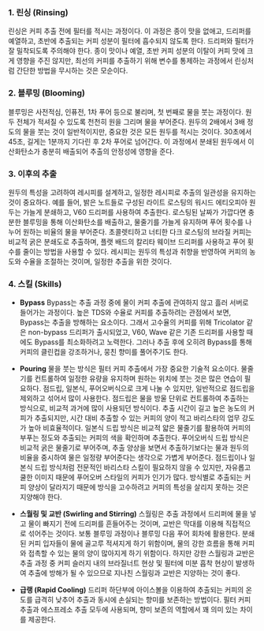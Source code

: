 


### 1. 린싱 (Rinsing)
린싱은 커피 추출 전에 필터를 적시는 과정이다. 이 과정은 종이 맛을 없애고, 드리퍼를 예열하고, 초반에 추출되는 커피 성분이 필터에 흡수되지 않도록 한다. 드리퍼와 필터가 잘 밀착되도록 주의해야 한다. 종이 맛이나 예열, 초반 커피 성분의 이탈이 커피 맛에 크게 영향을 주진 않지만, 최선의 커피를 추출하기 위해 변수를 통제하는 과정에서 린싱처럼 간단한 방법을 무시하는 것은 모순이다.

### 2. 블루밍 (Blooming)
블루밍은 사전적심, 인퓨전, 1차 푸어 등으로 불리며, 첫 번째로 물을 붓는 과정이다. 원두 전체가 적셔질 수 있도록 천천히 원을 그리며 물을 부어준다. 원두의 2배에서 3배 정도의 물을 붓는 것이 일반적이지만, 중요한 것은 모든 원두를 적시는 것이다. 30초에서 45초, 길게는 1분까지 기다린 후 2차 푸어로 넘어간다. 이 과정에서 분쇄된 원두에서 이산화탄소가 충분히 배출되어 추출의 안정성에 영향을 준다.

### 3. 이후의 추출
원두의 특성을 고려하여 레시피를 설계하고, 일정한 레시피로 추출의 일관성을 유지하는 것이 중요하다. 예를 들어, 밝은 노트들로 구성된 라이트 로스팅의 워시드 에티오피아 원두는 가늘게 분쇄하고, V60 드리퍼를 사용하여 추출한다. 로스팅된 날짜가 가깝다면 충분한 블루밍을 통해 이산화탄소를 배출하고, 물줄기를 가늘게 유지하며 푸어 횟수를 나누어 원하는 비율의 물을 부어준다. 초콜렛티하고 너티한 다크 로스팅의 브라질 커피는 비교적 굵은 분쇄도로 추출하며, 플랫 배드의 칼리타 웨이브 드리퍼를 사용하고 푸어 횟수를 줄이는 방법을 사용할 수 있다. 레시피는 원두의 특성과 취향을 반영하여 커피의 농도와 수율을 조절하는 것이며, 일정한 추출을 위한 것이다.

### 4. 스킬 (Skills)

- **Bypass**
  Bypass는 추출 과정 중에 물이 커피 추출에 관여하지 않고 흘러 서버로 들어가는 과정이다. 높은 TDS와 수율로 커피를 추출하려는 관점에서 보면, Bypass는 추출을 방해하는 요소이다. 그래서 고수율의 커피를 위해 Tricolator 같은 non-bypass 드리퍼가 출시되었고, V60, Wave 같은 기존 드리퍼를 사용할 때에도 Bypass를 최소화하려고 노력한다. 그러나 추출 후에 오히려 Bypass를 통해 커피의 클린컵을 강조하거나, 뭉친 향미를 풀어주기도 한다.


- **Pouring**
  물을 붓는 방식은 필터 커피 추출에서 가장 중요한 기술적 요소이다. 물줄기를 컨트롤하여 일정한 유량을 유지하며 원하는 위치에 붓는 것은 많은 연습이 필요하다. 점드립, 일본식, 푸어오버식으로 크게 나눌 수 있지만, 일반적으로 점드립을 제외하고 섞어서 많이 사용한다. 점드립은 물을 방울 단위로 컨트롤하여 추출하는 방식으로, 비교적 과거에 많이 사용되던 방식이다. 추출 시간이 길고 높은 농도의 커피가 추출되지만, 시간 대비 추출할 수 있는 커피의 양이 적고 바리스타의 업무 강도가 높아 비효율적이다. 일본식 드립 방식은 비교적 얇은 물줄기를 활용하여 커피의 부푸는 정도와 추출되는 커피의 색을 확인하며 추출한다. 푸어오버식 드립 방식은 비교적 굵은 물줄기로 부어주며, 추출 양상을 보면서 추출하기보다는 물과 원두의 비율을 중시하여 물은 일정량 부어준다는 생각으로 가볍게 부어준다. 점드립이나 일본식 드립 방식처럼 전문적인 바리스타 스킬이 필요하지 않을 수 있지만, 자유롭고 쿨한 이미지 때문에 푸어오버 스타일의 커피가 인기가 많다. 방식별로 추출되는 커피 양상이 달라지기 때문에 방식을 고수하려고 커피의 특성을 살리지 못하는 것은 지양해야 한다.


- **스월링 및 교반 (Swirling and Stirring)**
  스월링은 추출 과정에서 드리퍼에 물을 넣고 물이 빠지기 전에 드리퍼를 흔들어주는 것이며, 교반은 막대를 이용해 직접적으로 섞어주는 것이다. 보통 블루밍 과정이나 블루밍 다음 푸어 회차에 활용한다. 분쇄된 커피 입자들이 물에 골고루 적셔지게 하기 위함이며, 물의 강한 흐름을 통해 커피와 접촉할 수 있는 물의 양이 많아지게 하기 위함이다. 하지만 강한 스월링과 교반은 추출 과정 중 커피 슬러지 내의 브라질너트 현상 및 필터에 미분 흡착 현상이 발생하여 추출에 방해가 될 수 있으므로 지나친 스월링과 교반은 지양하는 것이 좋다.


- **급랭 (Rapid Cooling)**
  드리퍼 하단부에 아이스볼을 이용하여 추출되는 커피의 온도를 급격히 낮추어 추출과 동시에 손실되는 향미를 보존하는 방법이다. 필터 커피 추출과 에스프레소 추출 모두에 사용되며, 향미 보존의 역할에서 꽤 의미 있는 차이를 제공한다.